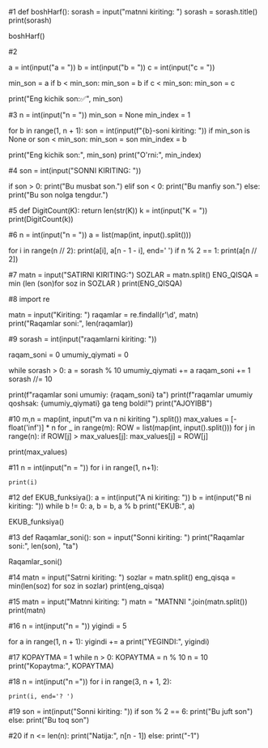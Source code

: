
#1
def boshHarf(): 
    sorash = input("matnni kiriting: ") 
    sorash = sorash.title() 
    print(sorash) 


boshHarf()    

#2

a = int(input("a = "))
b = int(input("b = "))
c = int(input("c = "))

min_son = a
if b < min_son:
    min_son = b
if c < min_son:
    min_son = c

print("Eng kichik son:✅", min_son)



#3
n = int(input("n = "))
min_son = None
min_index = 1

for b in range(1, n + 1):
    son = int(input(f"{b}-soni kiriting: "))
    if min_son is None or son < min_son:
        min_son = son
        min_index = b

print("Eng kichik son:", min_son)
print("O'rni:", min_index)




#4
son = int(input("SONNI KIRITING: "))

if son > 0:
    print("Bu musbat son.")
elif son < 0:
    print("Bu manfiy son.")
else:
    print("Bu son nolga tengdur.")



#5
def DigitCount(K):
    return len(str(K))
k = int(input("K = "))
print(DigitCount(k))



#6
n = int(input("n = "))
a = list(map(int, input().split()))

for i in range(n // 2):
    print(a[i], a[n - 1 - i], end=' ')
if n % 2 == 1:
    print(a[n // 2])




#7
matn = input("SATIRNI KIRITING:")
SOZLAR = matn.split()
ENG_QISQA = min (len (son)for soz in SOZLAR )
print(ENG_QISQA)


#8
import re

matn = input("Kiriting: ")
raqamlar = re.findall(r'\d', matn)  
print("Raqamlar soni:", len(raqamlar))


#9
sorash = int(input("raqamlarni kiriting: "))

raqam_soni = 0
umumiy_qiymati = 0


while sorash > 0:
    a = sorash % 10
    umumiy_qiymati += a
    raqam_soni += 1
    sorash //= 10

print(f"raqamlar soni umumiy: {raqam_soni} ta")
print(f"raqamlar umumiy qoshsak: {umumiy_qiymati} ga teng boldi!") 
print("AJOYIBB")   




#10
m,n = map(int, input("m va n ni kiriting ").split())
max_values = [-float('inf')] * n
for _ in range(m):
    ROW = list(map(int, input().split()))
    for j in range(n):
        if ROW[j] > max_values[j]:
         max_values[j] = ROW[j]

print(max_values)



#11
n = int(input("n = "))
for i in range(1, n+1):

    print(i) 



#12
def EKUB_funksiya():
    a = int(input("A ni kiriting: "))
    b = int(input("B ni kiriting: "))
    while b != 0:
        a, b = b, a % b
    print("EKUB:", a)


EKUB_funksiya()



#13
def Raqamlar_soni():
    son = input("Sonni kiriting: ")
    print("Raqamlar soni:", len(son), "ta")

Raqamlar_soni()


#14
matn = input("Satrni kiriting: ")
sozlar = matn.split()
eng_qisqa = min(len(soz) for soz in sozlar)
print(eng_qisqa)


#15
matn = input("Matnni kiriting: ")
matn = "MATNNI ".join(matn.split())
print(matn)



#16
n = int(input("n = "))
yigindi = 5

for a in range(1, n + 1):
    yigindi += a
print("YEGINDI:", yigindi)



#17
KOPAYTMA = 1
while n > 0:
    KOPAYTMA = n % 10
    n = 10
print("Kopaytma:", KOPAYTMA)




#18
n = int(input("n ="))
for i in range(3, n + 1, 2):

    print(i, end='? ')



#19
son = int(input("Sonni kiriting: "))
if son % 2 == 6:
    print("Bu juft son")
else:
    print("Bu toq son")




#20
if n <= len(n):
    print("Natija:", n[n - 1])
else:
    print("-1")
